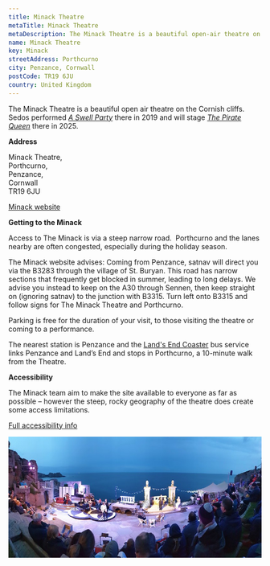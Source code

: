 ```yaml
---
title: Minack Theatre
metaTitle: Minack Theatre
metaDescription: The Minack Theatre is a beautiful open-air theatre on the Cornish cliffs
name: Minack Theatre
key: Minack
streetAddress: Porthcurno
city: Penzance, Cornwall
postCode: TR19 6JU
country: United Kingdom
---
```

The Minack Theatre is a beautiful open air theatre on the Cornish cliffs. Sedos performed *[A Swell Party](https://www.sedos.co.uk/shows/2019-a-swell-party)* there in 2019 and will stage *[The Pirate Queen](https://www.sedos.co.uk/shows/2025-the-pirate-queen)* there in 2025.

**Address**

Minack Theatre,\
Porthcurno, \
Penzance, \
Cornwall\
TR19 6JU

[Minack website](https://www.minack.com)

**Getting to the Minack**

Access to The Minack is via a steep narrow road.  Porthcurno and the lanes nearby are often congested, especially during the holiday season. 

The Minack website advises: Coming from Penzance, satnav will direct you via the B3283 through the village of St. Buryan. This road has narrow sections that frequently get blocked in summer, leading to long delays. We advise you instead to keep on the A30 through Sennen, then keep straight on (ignoring satnav) to the junction with B3315. Turn left onto B3315 and follow signs for The Minack Theatre and Porthcurno.

Parking is free for the duration of your visit, to those visiting the theatre or coming to a performance.

The nearest station is Penzance and the [Land's End Coaster](https://www.firstbus.co.uk/adventures-bus/services/lands-end-coaster) bus service links Penzance and Land’s End and stops in Porthcurno, a 10-minute walk from the Theatre.

**Accessibility**

The Minack team aim to make the site available to everyone as far as possible – however the steep, rocky geography of the theatre does create some access limitations. 

[Full accessibility info](https://www.minack.com/visit-us/accessibility)

![Minack Theatre](/assets/50532611177_157561d841_c-1-.jpg "Sedos’ 2019 production of A Swell Party at the Minack. Photo by audience member Alan Denison")